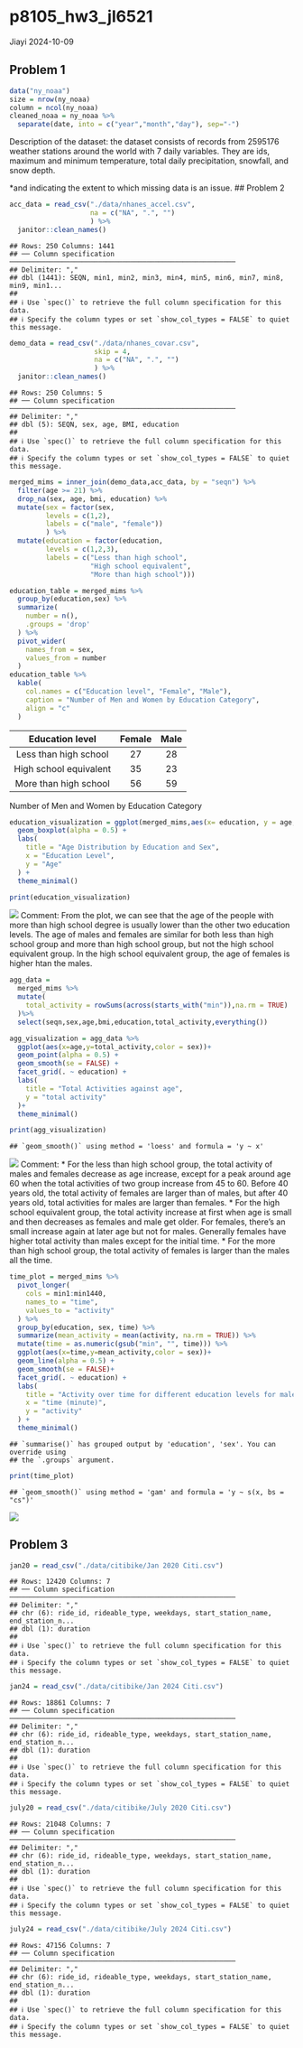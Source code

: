 p8105_hw3_jl6521
================
Jiayi
2024-10-09

## Problem 1

``` r
data("ny_noaa")
size = nrow(ny_noaa)
column = ncol(ny_noaa)
cleaned_noaa = ny_noaa %>% 
  separate(date, into = c("year","month","day"), sep="-") 
```

Description of the dataset: the dataset consists of records from 2595176
weather stations around the world with 7 daily variables. They are ids,
maximum and minimum temperature, total daily precipitation, snowfall,
and snow depth.

\*and indicating the extent to which missing data is an issue. \##
Problem 2

``` r
acc_data = read_csv("./data/nhanes_accel.csv",
                    na = c("NA", ".", "")
                    ) %>% 
  janitor::clean_names()
```

    ## Rows: 250 Columns: 1441
    ## ── Column specification ────────────────────────────────────────────────────────
    ## Delimiter: ","
    ## dbl (1441): SEQN, min1, min2, min3, min4, min5, min6, min7, min8, min9, min1...
    ## 
    ## ℹ Use `spec()` to retrieve the full column specification for this data.
    ## ℹ Specify the column types or set `show_col_types = FALSE` to quiet this message.

``` r
demo_data = read_csv("./data/nhanes_covar.csv",
                     skip = 4,
                     na = c("NA", ".", "")
                     ) %>% 
  janitor::clean_names()
```

    ## Rows: 250 Columns: 5
    ## ── Column specification ────────────────────────────────────────────────────────
    ## Delimiter: ","
    ## dbl (5): SEQN, sex, age, BMI, education
    ## 
    ## ℹ Use `spec()` to retrieve the full column specification for this data.
    ## ℹ Specify the column types or set `show_col_types = FALSE` to quiet this message.

``` r
merged_mims = inner_join(demo_data,acc_data, by = "seqn") %>%
  filter(age >= 21) %>%
  drop_na(sex, age, bmi, education) %>%
  mutate(sex = factor(sex,
         levels = c(1,2),
         labels = c("male", "female"))
         ) %>% 
  mutate(education = factor(education,
         levels = c(1,2,3),
         labels = c("Less than high school", 
                    "High school equivalent",
                    "More than high school")))
```

``` r
education_table = merged_mims %>% 
  group_by(education,sex) %>% 
  summarize(
    number = n(),
    .groups = 'drop'
  ) %>% 
  pivot_wider(
    names_from = sex,
    values_from = number
  )  
education_table %>% 
  kable(
    col.names = c("Education level", "Female", "Male"),
    caption = "Number of Men and Women by Education Category",
    align = "c"
  )
```

|    Education level     | Female | Male |
|:----------------------:|:------:|:----:|
| Less than high school  |   27   |  28  |
| High school equivalent |   35   |  23  |
| More than high school  |   56   |  59  |

Number of Men and Women by Education Category

``` r
education_visualization = ggplot(merged_mims,aes(x= education, y = age, color = sex)) + 
  geom_boxplot(alpha = 0.5) + 
  labs(
    title = "Age Distribution by Education and Sex",
    x = "Education Level",
    y = "Age"
  ) + 
  theme_minimal()

print(education_visualization)
```

![](p8105_hw3_jl6521_files/figure-gfm/table%20+%20visualization-1.png)<!-- -->
Comment: From the plot, we can see that the age of the people with more
than high school degree is usually lower than the other two education
levels. The age of males and females are similar for both less than high
school group and more than high school group, but not the high school
equivalent group. In the high school equivalent group, the age of
females is higher htan the males.

``` r
agg_data =
  merged_mims %>% 
  mutate(
    total_activity = rowSums(across(starts_with("min")),na.rm = TRUE)
  )%>%
  select(seqn,sex,age,bmi,education,total_activity,everything())

agg_visualization = agg_data %>% 
  ggplot(aes(x=age,y=total_activity,color = sex))+
  geom_point(alpha = 0.5) +
  geom_smooth(se = FALSE) +
  facet_grid(. ~ education) + 
  labs(
    title = "Total Activities against age",
    y = "total activity"
  )+
  theme_minimal()

print(agg_visualization)
```

    ## `geom_smooth()` using method = 'loess' and formula = 'y ~ x'

![](p8105_hw3_jl6521_files/figure-gfm/aggregate%20activity-1.png)<!-- -->
Comment: \* For the less than high school group, the total activity of
males and females decrease as age increase, except for a peak around age
60 when the total activities of two group increase from 45 to 60. Before
40 years old, the total activity of females are larger than of males,
but after 40 years old, total activities for males are larger than
females. \* For the high school equivalent group, the total activity
increase at first when age is small and then decreases as females and
male get older. For females, there’s an small increase again at later
age but not for males. Generally females have higher total activity than
males except for the initial time. \* For the more than high school
group, the total activity of females is larger than the males all the
time.

``` r
time_plot = merged_mims %>% 
  pivot_longer(
    cols = min1:min1440,
    names_to = "time",
    values_to = "activity"
  ) %>% 
  group_by(education, sex, time) %>% 
  summarize(mean_activity = mean(activity, na.rm = TRUE)) %>%
  mutate(time = as.numeric(gsub("min", "", time))) %>%
  ggplot(aes(x=time,y=mean_activity,color = sex))+
  geom_line(alpha = 0.5) +
  geom_smooth(se = FALSE)+
  facet_grid(. ~ education) + 
  labs(
    title = "Activity over time for different education levels for males/females",
    x = "time (minute)",
    y = "activity"
  ) +
  theme_minimal()
```

    ## `summarise()` has grouped output by 'education', 'sex'. You can override using
    ## the `.groups` argument.

``` r
print(time_plot)
```

    ## `geom_smooth()` using method = 'gam' and formula = 'y ~ s(x, bs = "cs")'

![](p8105_hw3_jl6521_files/figure-gfm/unnamed-chunk-1-1.png)<!-- -->

## Problem 3

``` r
jan20 = read_csv("./data/citibike/Jan 2020 Citi.csv")
```

    ## Rows: 12420 Columns: 7
    ## ── Column specification ────────────────────────────────────────────────────────
    ## Delimiter: ","
    ## chr (6): ride_id, rideable_type, weekdays, start_station_name, end_station_n...
    ## dbl (1): duration
    ## 
    ## ℹ Use `spec()` to retrieve the full column specification for this data.
    ## ℹ Specify the column types or set `show_col_types = FALSE` to quiet this message.

``` r
jan24 = read_csv("./data/citibike/Jan 2024 Citi.csv")
```

    ## Rows: 18861 Columns: 7
    ## ── Column specification ────────────────────────────────────────────────────────
    ## Delimiter: ","
    ## chr (6): ride_id, rideable_type, weekdays, start_station_name, end_station_n...
    ## dbl (1): duration
    ## 
    ## ℹ Use `spec()` to retrieve the full column specification for this data.
    ## ℹ Specify the column types or set `show_col_types = FALSE` to quiet this message.

``` r
july20 = read_csv("./data/citibike/July 2020 Citi.csv")
```

    ## Rows: 21048 Columns: 7
    ## ── Column specification ────────────────────────────────────────────────────────
    ## Delimiter: ","
    ## chr (6): ride_id, rideable_type, weekdays, start_station_name, end_station_n...
    ## dbl (1): duration
    ## 
    ## ℹ Use `spec()` to retrieve the full column specification for this data.
    ## ℹ Specify the column types or set `show_col_types = FALSE` to quiet this message.

``` r
july24 = read_csv("./data/citibike/July 2024 Citi.csv")
```

    ## Rows: 47156 Columns: 7
    ## ── Column specification ────────────────────────────────────────────────────────
    ## Delimiter: ","
    ## chr (6): ride_id, rideable_type, weekdays, start_station_name, end_station_n...
    ## dbl (1): duration
    ## 
    ## ℹ Use `spec()` to retrieve the full column specification for this data.
    ## ℹ Specify the column types or set `show_col_types = FALSE` to quiet this message.
